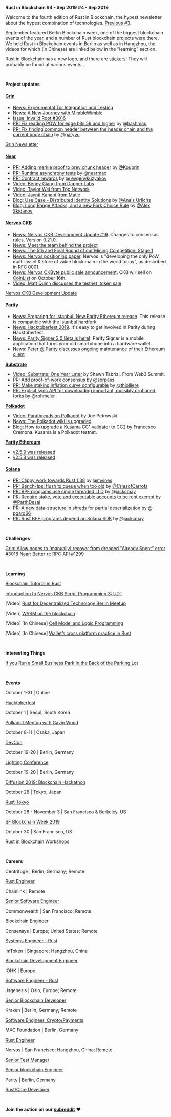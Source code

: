 **Rust in Blockchain #4 - Sep 2019**
**#4 - Sep 2019**

Welcome to the fourth edition of Rust in Blockchain, the hypest newsletter about the hypest combination of technologies. [Previous #3](https://rustinblockchain.org/2019/09/05/rust-in-blockchain-3-august-2019/).

September featured Berlin Blockchain week, one of the biggest blockchain events of the year, and a number of Rust blockchain projects
were there. We held Rust in Blockchain events in Berlin as well as in Hangzhou, the videos for which (in Chinese) are linked below in the "learning" section.

Rust in Blockchain has a new logo, and there are [stickers][stick]! They will probably be found at various events...

[Signer]: https://www.parity.io/signer/
[stick]: https://twitter.com/Aimee_Z_/status/1176279394748268545/photo/1
[nervos-1]: https://github.com/nervosnetwork/rfcs/pull/138


&nbsp;


**Project updates**

#### [**Grin**](https://github.com/mimblewimble/grin)

- [News: Experimental Tor Integration and Testing](https://github.com/mimblewimble/grin-wallet/pull/226)
- [News: A New Journey with MimbleWimble](https://www.grin-forum.org/t/a-new-journey-with-mimblewimble/6058)
- [Issue: Invalid Root #3016](https://github.com/mimblewimble/grin/issues/3016)
- [PR: Fix reading POW for edge bits 59 and higher](https://github.com/mimblewimble/grin/pull/3069) by [@hashmap](https://github.com/hashmap)
- [PR: Fix finding common header between the header chain and the current body chain](https://github.com/mimblewimble/grin/pull/3033) by [@garyyu](https://github.com/garyyu)

[Grin Newsletter](https://grinnews.substack.com/)


#### [**Near**](https://github.com/nearprotocol/nearcore)

- [PR: Adding merkle proof to prev chunk header](https://github.com/nearprotocol/nearcore/pull/1353) by [@Kouprin](https://github.com/Kouprin)
- [PR: Runtime asynchrony tests](https://github.com/nearprotocol/nearcore/pull/1283) by [@nearmax](https://github.com/nearmax)
- [PR: Contract rewards](https://github.com/nearprotocol/nearcore/pull/1258) by [@ evgenykuzyakov](https://github.com/evgenykuzyakov)
- [Video: Benny Giang from Dapper Labs](https://www.youtube.com/watch?v=Ww8XDdpw2Pk)
- [Video: Taylor Wei from Top Network](https://www.youtube.com/watch?v=PXLjORNlqlE)
- [Video: Jaynti Kanani from Matic](https://www.youtube.com/watch?v=P0hDzOzwzYw)
- [Blog: Use Case - Distributed Identity Solutions](https://nearprotocol.com/blog/use-case-distributed-identity-solutions/) by [@Anais Urlichs](https://twitter.com/urlichsanais)
- [Blog: Long Range Attacks, and a new Fork Choice Rule](https://nearprotocol.com/blog/long-range-attacks-and-a-new-fork-choice-rule/) by [@Alex Skidanov](https://twitter.com/alexskidanov)

#### [**Nervos CKB**](https://github.com/nervosnetwork/ckb)

- [News: Nervos CKB Development Update #19][nervos-dev]. Changes to consensus rules. Version 0.21.0.
- [News: Meet the team behind the project][nervos-team]
- [News: The 5th and Final Round of our Mining Competition: Stage 1][nervos-comp]
- [News: Nervos positioning paper][nervos-pos]. Nervos is "developing the only PoW, multi-asset & store of value blockchain in the world today", as described in [RFC 0001][nervos-01].
- [News: Nervos CKByte public sale announcement][nervos-ann]. CKB will sell on [CoinList] on October 16th.
- [Video: Matt Quinn discusses the testnet, token sale][nervos-vid]

[Nervos CKB Development Update](https://medium.com/nervosnetwork/tagged/development-updates)

[nervos-vid]: https://www.youtube.com/watch?v=SbGO2n3PTBE&t=938s
[CoinList]: https://coinlist.co/nervos
[nervos-ann]: https://medium.com/nervosnetwork/nervos-ckbyte-public-sale-date-announcement-b5be874e0646
[nervos-01]: https://github.com/nervosnetwork/rfcs/blob/79a6774eb16f5077617f3eef580653316fbdcb16/rfcs/0001-positioning/0001-positioning.md
[nervos-pos]: https://medium.com/nervosnetwork/nervos-positioning-paper-4de6443bbfb8
[nervos-comp]: https://medium.com/nervosnetwork/the-5th-and-final-round-of-our-mining-competition-stage-1-62f7ce4fb7c5
[nervos-dev]: https://medium.com/nervosnetwork/nervos-ckb-development-update-19-4c08c740e66b
[nervos-team]: https://medium.com/nervosnetwork/nervos-meet-the-team-behind-the-project-5f5b64473956


#### [**Parity** ](https://github.com/paritytech)

- [News: Preparing for Istanbul: New Parity Ethereum release][parity-istanbul]. This release is compatible with the [Istanbul hardfork][istanbul].
- [News: Hacktoberfest 2019][parity-hack]. It's easy to get involved in Parity during Hacktoberfest.
- [News: Parity Signer 3.0 Beta is here!][parity-signer]. Parity Signer is a mobile application that turns your old smartphone into a hardware wallet.
- [News: Peter @ Parity discusses ongoing maintenance of their Ethereum client][parity-peter]

[parity-istanbul]: https://www.parity.io/preparing-for-istanbul-parity-ethereum/
[parity-hack]: https://www.parity.io/hacktoberfest-2019-parity/
[parity-signer]: https://www.parity.io/parity-signer-v3-0-beta-is-here/
[parity-peter]: https://twitter.com/PAMauric/status/1176209384386568192

[istanbul]: https://eips.ethereum.org/EIPS/eip-1679


[**Substrate**](https://github.com/paritytech/substrate)

- [Video: Substrate: One Year Later][substrate-year] by Shawn Tabrizi. From Web3 Summit.
- [PR: Add proof-of-work consensus][substrate-3473] by [@sorpass]
- [PR: Make staking inflation curve configurable][substrate-3644] by [@thiolliere]
- [PR: Explicit sync API for downloading important, possibly orphaned, forks][substrate-3633] by [@rphmeier]

[substrate-year]: https://www.youtube.com/watch?v=2JxjGZ3fsi4
[substrate-3644]: https://github.com/paritytech/substrate/pull/3644
[substrate-3473]: https://github.com/paritytech/substrate/pull/3473
[substrate-3633]: https://github.com/paritytech/substrate/pull/3633
[@sorpass]: https://github.com/sorpaas
[@thiolliere]: https://github.com/thiolliere
[@rphmeier]: https://github.com/rphmeier


[**Polkadot**](https://github.com/paritytech/polkadot)

- [Video: Parathreads on Polkadot][polkadot-para] by Joe Petrowski
- [News: The Polkadot wiki is upgraded][polkadot-wiki]
- [Blog: How to upgrade a Kusama CC1 validator to CC2][polkadot-kusama] by Francesco Cremona. Kusama is a Polkadot testnet.

[polkadot-kusama]: https://medium.com/simply-vc/how-to-upgrade-a-kusama-cc1-validator-to-cc2-4c334c92b10b
[polkadot-wiki]: https://www.reddit.com/r/dot/comments/dbra21/polkadots_wiki_has_been_upgraded_check_it_out/
[polkadot-para]: https://youtu.be/BIydDBZsjVg

[**Parity Ethereum**](https://github.com/paritytech/parity-ethereum)

- [v2.5.9 was released][parity-eth-259]
- [v2.5.8 was released][parity-eth-258]

[parity-eth-259]: https://github.com/paritytech/parity-ethereum/releases/tag/v2.5.9
[parity-eth-258]: https://github.com/paritytech/parity-ethereum/releases/tag/v2.5.8


#### [**Solana**](https://github.com/solana-labs/solana)

- [PR: Clippy work towards Rust 1.38](https://github.com/solana-labs/solana/pull/6219) by [@mvines](https://github.com/mvines)
- [PR: Bench-tps: flush tx queue when too old](https://github.com/solana-labs/solana/pull/6201) by [@CriesofCarrots](https://github.com/CriesofCarrots)
- [PR: BPF programs use single threaded LLD](https://github.com/solana-labs/solana/pull/6088) by [@jackcmay](https://github.com/jackcmay)
- [PR: Require stake, vote and executable accounts to be rent exempt](https://github.com/solana-labs/solana/pull/5928) by [@ParthDesai](https://github.com/ParthDesai)
- [PR: A new data-structure in shreds for partial deserialization](https://github.com/solana-labs/solana/pull/5915) by [@ pgarg66](https://github.com/pgarg66)
- [PR: Rust BPF programs depend on Solana SDK](https://github.com/solana-labs/solana/pull/5819) by [@jackcmay](https://github.com/jackcmay)

&nbsp;

**Challenges**

[Grin: Allow nodes to (manually) recover from dreaded "Already Spent" error #3018](https://github.com/mimblewimble/grin/issues/3018)
[Near: Better `tx` RPC API #1299](https://github.com/nearprotocol/nearcore/issues/1299)

&nbsp;

**Learning**

[Blockchain Tutorial in Rust](https://github.com/ibaryshnikov/blockchain-tutorial)

[Introduction to Nervos CKB Script Programming 3: UDT](https://xuejie.space/2019_09_06_introduction_to_ckb_script_programming_udt/)

[Video] [Rust for Decentralized Technology Berlin Meetup](https://www.youtube.com/watch?v=Aoc0UE2Mlb4&feature=youtu.be)

[Video] [WASM on the blockchain](https://www.youtube.com/watch?v=Cj6nOyBnQiY)

[Video] [In Chinese] [Cell Model and Logic Programming](https://www.youtube.com/watch?v=0rytag5Jktw&t=34s)

[Video] [In Chinese] [Wallet’s cross platform practice in Rust](https://youtu.be/OQQiiYTtyc8)

&nbsp;

**Interesting Things**

[If you Run a Small Business Park In the Back of the Parking Lot](https://twitter.com/xxuejie/status/1177060948441362433?s=12)

&nbsp;

**Events**

October 1-31 | Online

[Hacktoberfest](https://hacktoberfest.digitalocean.com/)

October 1 | Seoul, South Korea

[Polkadot Meetup with Gavin Wood](https://www.meetup.com/Polkadot-Seoul/events/264756518/)

October 8-11 | Osaka, Japan

[DevCon](https://devcon.org/)

October 19-20 | Berlin, Germany

[Lighting Conference](https://www.thelightningconference.com/)

October 19-20 | Berlin, Germany

[Diffusion 2019: Blockchain Hackathon](https://diffusion.events/)

October 26 | Tokyo, Japan

[Rust Tokyo](https://rust.tokyo/)

October 28 - November 3 | San Francisco & Berkeley, US

[SF Blockchain Week 2019](https://sfblockchainweek.io/)

October 30 | San Francisco, US

[Rust in Blockchain Workshops](https://www.meetup.com/Rust-in-Blockchain-San-Francisco/events/265362152)

&nbsp;

**Careers**

Centrifuge | Berlin, Germany; Remote

[Rust Engineer](https://centrifuge.breezy.hr/p/20af596b9ffb01-rust-engineer-centrifuge-chain/)

Chainlink | Remote

[Senior Software Engineer](https://remotive.io/remote-jobs/software-dev/senior-software-engineer-18917)

Commonwealth | San Francisco; Remote

[Blockchain Engineer](https://angel.co/company/commonwealth-labs/jobs/454577-commonwealth-blockchain-engineer)

Consensys | Europe; United States; Remote

[Systems Engineer - Rust](https://consensys.net/open-roles/1792013/)

imToken | Singapore; Hangzhou, China

[Blockchain Development Engineer](https://token.im/careers)

IOHK | Europe

[Software Engineer - Rust](https://iohk.io/careers/#op-345001-software-engineer-rust)

Jsgenesis | Oslo, Europe; Remote

[Senior Blockchain Developer](https://www.jsgenesis.com/jobs/blockchain-developer)

Kraken | Berlin, Germany; Remote

[Software Engineer, Crypto/Payments](https://jobs.lever.co/kraken/4c18a043-3f9f-4005-a715-7455aaa64b11)

MXC Foundation | Berlin, Germany

[Rust Engineer](https://www.linkedin.com/jobs/view/1455662885/?refId=3445947911569942562383&trk=d_flagship3_company)

Nervos | San Francisco; Hangzhou, China; Remote

[Senior Test Manager](https://angel.co/company/nervos-1/jobs/589746-senior-test-manager)

[Senior blockchain Engineer](https://angel.co/company/nervos-1/jobs/589230-senior-blockchain-engineer)

Parity | Berlin, Germany

[Rust/Core Developer](https://www.parity.io/jobs/#berlin-rust-core-developer)

&nbsp;

**Join the action on our** [**subreddit**](https://www.reddit.com/r/RustInBlockchain/) **❤️**
